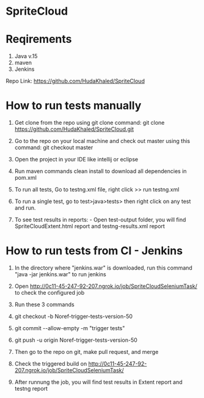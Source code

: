 # SpriteCloud

# Reqirements
 1. Java v.15
 2. maven
 3. Jenkins
 
 Repo Link: https://github.com/HudaKhaled/SpriteCloud
 
# How to run tests manually


  1. Get clone from the repo using git clone command:
   git clone https://github.com/HudaKhaled/SpriteCloud.git
  
  2. Go to the repo on your local machine and check out master using this command:
   git checkout master
  
   3. Open the project in your IDE like intellij or eclipse
   
   4. Run maven commands clean install to download all dependencies in pom.xml

  5. To run all tests, Go to testng.xml file, right click >> run testng.xml
  
   6. To run a single test, go to test>java>tests> then right click on any test and run.
   
   7. To see test results in reports:
    - Open test-output folder, you will find SpriteCloudExtent.html report and testng-results.xml report
    
    
    
# How to run tests from CI - Jenkins

1. In the directory where "jenkins.war" is downloaded, run this command "java -jar jenkins.war" to run jenkins
2. Open http://0c11-45-247-92-207.ngrok.io/job/SpriteCloudSeleniumTask/ to check the configured job
3. Run these 3 commands
  1. git checkout -b  Noref-trigger-tests-version-50
  2. git commit --allow-empty -m "trigger tests"
  3. git push -u origin  Noref-trigger-tests-version-50

4. Then go to the repo on git, make pull request, and merge
5. Check the triggered build on http://0c11-45-247-92-207.ngrok.io/job/SpriteCloudSeleniumTask/
6. After runnung the job, you will find test results in Extent report and testng report
